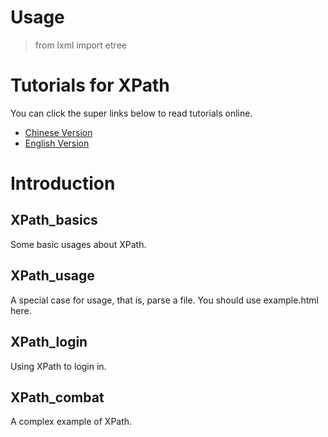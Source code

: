 # Usage
>from lxml import etree
# Tutorials for XPath
You can click the super links below to read tutorials online.
* [Chinese Version](https://www.w3school.com.cn/xpath/index.asp)
* [English Version](https://www.w3schools.com/xml/xpath_intro.asp)
# Introduction
## XPath_basics
Some basic usages about XPath.
## XPath_usage
A special case for usage, that is, parse a file. You should use example.html here.
## XPath_login
Using XPath to login in.
## XPath_combat
A complex example of XPath.
